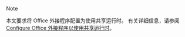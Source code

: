 > [!NOTE]
> 本文要求将 Office 外接程序配置为使用共享运行时。 有关详细信息，请参阅[Configure Office 外接程序以使用共享运行时](../excel/configure-your-add-in-to-use-a-shared-runtime.md)。